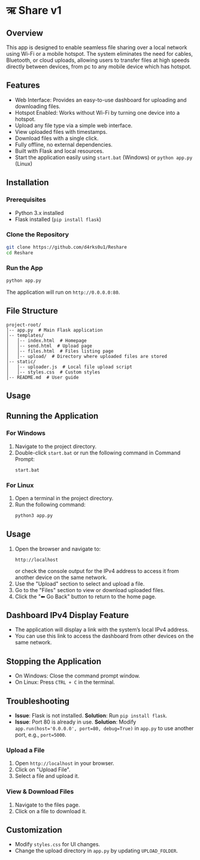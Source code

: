 # ऋ Share v1
## Overview

This app is designed to enable seamless file sharing over a local network using Wi-Fi or a mobile hotspot. The system eliminates the need for cables, Bluetooth, or cloud uploads, allowing users to transfer files at high speeds directly between devices, from pc to any mobile device which has hotspot.
## Features

- Web Interface: Provides an easy-to-use dashboard for uploading and downloading files.
- Hotspot Enabled: Works without Wi-Fi by turning one device into a hotspot.
- Upload any file type via a simple web interface.
- View uploaded files with timestamps.
- Download files with a single click.
- Fully offline, no external dependencies.
- Built with Flask and local resources.
- Start the application easily using `start.bat` (Windows) or `python app.py` (Linux)


## Installation

### Prerequisites

- Python 3.x installed
- Flask installed (`pip install flask`)

### Clone the Repository

```sh
git clone https://github.com/d4rks0u1/Reshare
cd Reshare
```

### Run the App

```sh
python app.py
```

The application will run on `http://0.0.0.0:80`.

## File Structure

```
project-root/
│-- app.py  # Main Flask application
│-- templates/
│   │-- index.html  # Homepage
│   │-- send.html  # Upload page
│   │-- files.html  # Files listing page
│   │-- upload/  # Directory where uploaded files are stored
│-- static/
│   │-- uploader.js  # Local file upload script
│   │-- styles.css  # Custom styles
│-- README.md  # User guide
```

## Usage


## **Running the Application**
### **For Windows**
1. Navigate to the project directory.
2. Double-click `start.bat` or run the following command in Command Prompt:
   ```batch
   start.bat
   ```

### **For Linux**
1. Open a terminal in the project directory.
2. Run the following command:
   ```bash
   python3 app.py
   ```

## **Usage**
1. Open the browser and navigate to:
   ```
   http://localhost
   ```
   or check the console output for the IPv4 address to access it from another device on the same network.
2. Use the "Upload" section to select and upload a file.
3. Go to the "Files" section to view or download uploaded files.
4. Click the "⬅ Go Back" button to return to the home page.

## **Dashboard IPv4 Display Feature**
- The application will display a link with the system’s local IPv4 address.
- You can use this link to access the dashboard from other devices on the same network.

## **Stopping the Application**
- On Windows: Close the command prompt window.
- On Linux: Press `CTRL + C` in the terminal.

## **Troubleshooting**
- **Issue**: Flask is not installed.
  **Solution**: Run `pip install flask`.
- **Issue**: Port 80 is already in use.
  **Solution**: Modify `app.run(host='0.0.0.0', port=80, debug=True)` in `app.py` to use another port, e.g., `port=5000`.

### Upload a File

1. Open `http://localhost` in your browser.
2. Click on "Upload File".
3. Select a file and upload it.

### View & Download Files

1. Navigate to the files page.
2. Click on a file to download it.

## Customization

- Modify `styles.css` for UI changes.
- Change the upload directory in `app.py` by updating `UPLOAD_FOLDER`.

